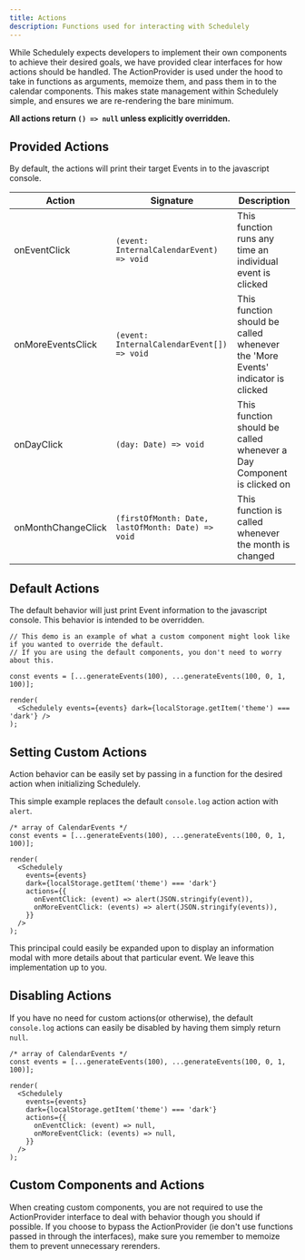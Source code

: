 ```yaml
---
title: Actions
description: Functions used for interacting with Schedulely
---
```


While Schedulely expects developers to implement their own components to achieve their desired goals, we have provided clear interfaces for how actions should be handled.
The ActionProvider is used under the hood to take in functions as arguments, memoize them, and pass them in to the calendar components. This makes state management within
Schedulely simple, and ensures we are re-rendering the bare minimum.

**All actions return `() => null` unless explicitly overridden.**

## Provided Actions

By default, the actions will print their target Events in to the javascript console.

| Action             | Signature                                         | Description                                                                    |
| ------------------ | ------------------------------------------------- | ------------------------------------------------------------------------------ |
| onEventClick       | `(event: InternalCalendarEvent) => void`          | This function runs any time an individual event is clicked                     |
| onMoreEventsClick  | `(event: InternalCalendarEvent[]) => void`        | This function should be called whenever the 'More Events' indicator is clicked |
| onDayClick         | `(day: Date) => void`                             | This function should be called whenever a Day Component is clicked on          |
| onMonthChangeClick | `(firstOfMonth: Date, lastOfMonth: Date) => void` | This function is called whenever the month is changed                          |

## Default Actions

The default behavior will just print Event information to the javascript console. This behavior is intended to be overridden.

```tsx live noInline
// This demo is an example of what a custom component might look like if you wanted to override the default.
// If you are using the default components, you don't need to worry about this.

const events = [...generateEvents(100), ...generateEvents(100, 0, 1, 100)];

render(
  <Schedulely events={events} dark={localStorage.getItem('theme') === 'dark'} />
);
```

## Setting Custom Actions

Action behavior can be easily set by passing in a function for the desired action when initializing Schedulely.

This simple example replaces the default `console.log` action action with `alert`.

```tsx live noInline
/* array of CalendarEvents */
const events = [...generateEvents(100), ...generateEvents(100, 0, 1, 100)];

render(
  <Schedulely
    events={events}
    dark={localStorage.getItem('theme') === 'dark'}
    actions={{
      onEventClick: (event) => alert(JSON.stringify(event)),
      onMoreEventClick: (events) => alert(JSON.stringify(events)),
    }}
  />
);
```

This principal could easily be expanded upon to display an information modal with more details about that particular event. We leave this implementation up to you.

## Disabling Actions

If you have no need for custom actions(or otherwise), the default `console.log` actions can easily be disabled by having them simply return `null`.

```tsx live noInline
/* array of CalendarEvents */
const events = [...generateEvents(100), ...generateEvents(100, 0, 1, 100)];

render(
  <Schedulely
    events={events}
    dark={localStorage.getItem('theme') === 'dark'}
    actions={{
      onEventClick: (event) => null,
      onMoreEventClick: (events) => null,
    }}
  />
);
```

## Custom Components and Actions

When creating custom components, you are not required to use the ActionProvider interface to deal with behavior though you should if possible. If you choose to bypass the
ActionProvider (ie don't use functions passed in through the interfaces), make sure you remember to memoize them to prevent unnecessary rerenders.
